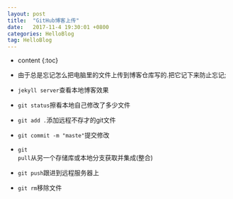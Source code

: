 ```yaml
---
layout: post
title:  "GitHub博客上传"
date:   2017-11-4 19:30:01 +0800
categories: HelloBlog
tag: HelloBlog
---
```


* content
{:toc}

*	由于总是忘记怎么把电脑里的文件上传到博客仓库写的.把它记下来防止忘记;

*	<code>jekyll server</code>查看本地博客效果<br>
*	<code>git status</code>擦看本地自己修改了多少文件<br>
*	<code>git add .</code>添加远程不存才的git文件<br>
*	<code>git commit -m "maste"</code>提交修改<br>
*	<code>git pull</code>从另一个存储库或本地分支获取并集成(整合)<br>
*	<code>git push</code>跟进到远程服务器上<br>
*	<code>git rm</code>移除文件<br>
